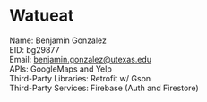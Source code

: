 # Watueat  
Name: Benjamin Gonzalez  
EID: bg29877  
Email: benjamin.gonzalez@utexas.edu  
APIs: GoogleMaps and Yelp  
Third-Party Libraries: Retrofit w/ Gson  
Third-Party Services: Firebase (Auth and Firestore)  

